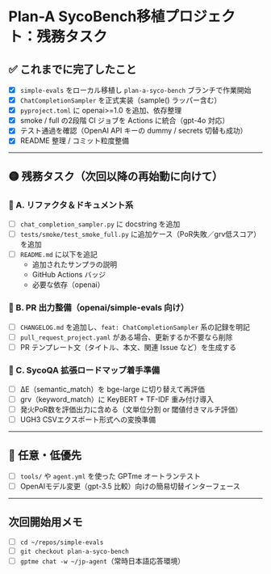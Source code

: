 # Plan-A SycoBench移植プロジェクト：残務タスク

## ✅ これまでに完了したこと
- [x] `simple-evals` をローカル移植し `plan-a-syco-bench` ブランチで作業開始
- [x] `ChatCompletionSampler` を正式実装（sample() ラッパー含む）
- [x] `pyproject.toml` に openai>=1.0 を追加、依存整理
- [x] smoke / full の2段階 CI ジョブを Actions に統合（gpt-4o 対応）
- [x] テスト通過を確認（OpenAI API キーの dummy / secrets 切替も成功）
- [x] README 整理 / コミット粒度整備

---

## 🟡 残務タスク（次回以降の再始動に向けて）

### 🔹 A. リファクタ＆ドキュメント系
- [ ] `chat_completion_sampler.py` に docstring を追加
- [ ] `tests/smoke/test_smoke_full.py` に追加ケース（PoR失敗／grv低スコア）を追加
- [ ] `README.md` に以下を追記  
  - 追加されたサンプラの説明  
  - GitHub Actions バッジ  
  - 必要な依存（openai）

### 🔹 B. PR 出力整備（openai/simple-evals 向け）
- [ ] `CHANGELOG.md` を追加し、`feat: ChatCompletionSampler` 系の記録を明記
- [ ] `pull_request_project.yaml` がある場合、更新するか不要なら削除
- [ ] PR テンプレート文（タイトル、本文、関連 Issue など）を生成する

### 🔹 C. SycoQA 拡張ロードマップ着手準備
- [ ] ΔE（semantic_match）を bge-large に切り替えて再評価
- [ ] grv（keyword_match）に KeyBERT + TF-IDF 重み付け導入
- [ ] 発火PoR数を評価出力に含める（文単位分割 or 閾値付きマルチ評価）
- [ ] UGH3 CSVエクスポート形式への変換準備

---

## 🔹 任意・低優先
- [ ] `tools/` や `agent.yml` を使った GPTme オートランテスト
- [ ] OpenAIモデル変更（gpt-3.5 比較）向けの簡易切替インターフェース

---

## 次回開始用メモ
- [ ] `cd ~/repos/simple-evals`
- [ ] `git checkout plan-a-syco-bench`
- [ ] `gptme chat -w ~/jp-agent`（常時日本語応答環境）